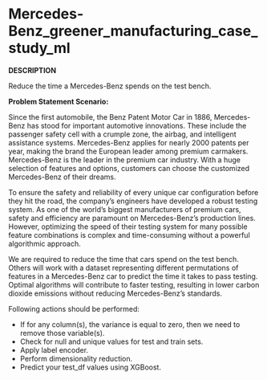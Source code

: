 # Mercedes-Benz_greener_manufacturing_case_study_ml
**DESCRIPTION**  

Reduce the time a Mercedes-Benz spends on the test bench. 

**Problem Statement Scenario:**

Since the first automobile, the Benz Patent Motor Car in 1886, Mercedes-Benz has stood for important automotive innovations. These include the passenger safety cell with a crumple zone, the airbag, and intelligent assistance systems. Mercedes-Benz applies for nearly 2000 patents per year, making the brand the European leader among premium carmakers. Mercedes-Benz is the leader in the premium car industry. With a huge selection of features and options, customers can choose the customized Mercedes-Benz of their dreams. 

To ensure the safety and reliability of every unique car configuration before they hit the road, the company’s engineers have developed a robust testing system. As one of the world’s biggest manufacturers of premium cars, safety and efficiency are paramount on Mercedes-Benz’s production lines. However, optimizing the speed of their testing system for many possible feature combinations is complex and time-consuming without a powerful algorithmic approach.  

We are required to reduce the time that cars spend on the test bench. Others will work with a dataset representing different permutations of features in a Mercedes-Benz car to predict the time it takes to pass testing. Optimal algorithms will contribute to faster testing, resulting in lower carbon dioxide emissions without reducing Mercedes-Benz’s standards.

Following actions should be performed:

- If for any column(s), the variance is equal to zero, then we need to remove those variable(s).
- Check for null and unique values for test and train sets.
- Apply label encoder.
- Perform dimensionality reduction.
- Predict your test_df values using XGBoost.
